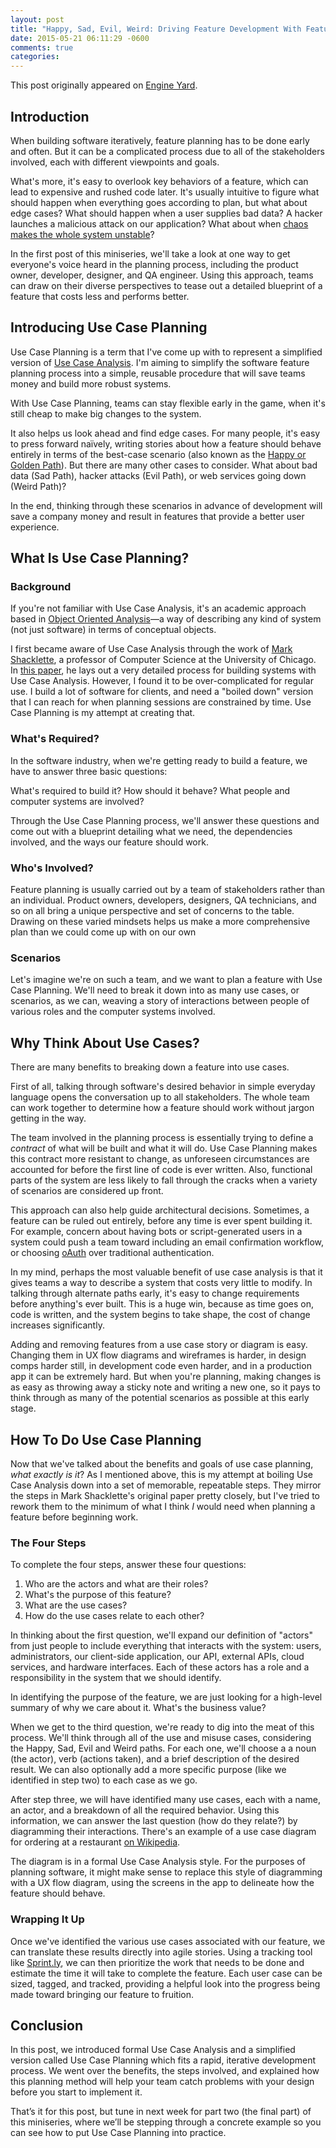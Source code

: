 ```yaml
---
layout: post
title: "Happy, Sad, Evil, Weird: Driving Feature Development With Feature Planning"
date: 2015-05-21 06:11:29 -0600
comments: true
categories:
---
```


This post originally appeared on [Engine Yard](https://blog.engineyard.com/2015/happy-sad-evil-weird-feature-planning).

## Introduction

When building software iteratively, feature planning has to  be done early and often. But it can be a complicated process due to all of the stakeholders involved, each with different viewpoints and goals.

What's more, it's easy to overlook key behaviors of a feature, which can lead to expensive and rushed code later. It's usually intuitive to figure what should happen when everything goes according to plan, but what about edge cases? What should happen when a user supplies bad data? A hacker launches a malicious attack on our application? What about when [chaos makes the whole system unstable](https://github.com/Netflix/SimianArmy)?

In the first post of this miniseries, we'll take a look at one way to get everyone's voice heard in the planning process, including the product owner, developer, designer, and QA engineer. Using this approach, teams can draw on their diverse perspectives to tease out a detailed blueprint of a feature that costs less and performs better.

## Introducing Use Case Planning

Use Case Planning is a term that I've come up with to represent a simplified version of [Use Case Analysis](http://en.wikipedia.org/wiki/Use-case_analysis). I'm aiming to simplify the software feature planning process into a simple, reusable procedure that will save teams money and build more robust systems.

With Use Case Planning, teams can stay flexible early in the game, when it's still cheap to make big changes to the system.

It also helps us look ahead and find edge cases. For many people, it's easy to press forward naïvely, writing stories about how a feature should behave entirely in terms of the best-case scenario (also known as the [Happy or Golden Path](http://en.wikipedia.org/wiki/Happy_path)). But there are many other cases to consider. What about bad data (Sad Path), hacker attacks (Evil Path), or web services going down (Weird Path)?

In the end, thinking through these scenarios in advance of development will save a company money and result in features that provide a better user experience.

## What Is Use Case Planning?

### Background

If you're not familiar with Use Case Analysis, it's an academic approach based in [Object Oriented Analysis](http://en.wikipedia.org/wiki/Object-oriented_analysis_and_design)—a way of describing any kind of system (not just software) in terms of conceptual objects.

I first became aware of Use Case Analysis through the work of [Mark Shacklette](http://people.cs.uchicago.edu/~mark/), a professor of Computer Science at the University of Chicago. In [this paper](http://people.cs.uchicago.edu/~mark/51023/Ucstyleg.html), he lays out a very detailed process for building systems with Use Case Analysis. However, I found it to be over-complicated for regular use. I build a lot of software for clients, and need a "boiled down" version that I can reach for when planning sessions are  constrained by time. Use Case Planning is my attempt at creating that.

### What's Required?

In the software industry, when we're getting ready to build a feature, we have to answer three basic questions:

What's required to build it?
How should it behave?
What people and computer systems are involved?

Through the Use Case Planning process, we'll answer these questions and come out with a  blueprint detailing what we need, the dependencies involved, and the ways our feature should work.

### Who's Involved?

Feature planning is usually carried out by a team of stakeholders rather than an individual. Product owners, developers, designers, QA technicians, and so on all bring a unique perspective and set of concerns to the table. Drawing on these varied mindsets helps us make a more comprehensive plan than we could come up with on our own

### Scenarios

Let's imagine we're on such a team, and we want to plan a feature with Use Case Planning. We'll need to break it down into as many use cases, or scenarios, as we can, weaving a story of interactions between people of various roles and the computer systems involved.

## Why Think About Use Cases?

There are many benefits to breaking down a feature into use cases.

First of all, talking through software's desired behavior in simple everyday language opens the conversation up to all stakeholders. The whole team can work together to determine how a feature should work without jargon getting in the way.

The team involved in the planning process is essentially trying to define a _contract_ of what will be built and what it will do. Use Case Planning makes this contract more resistant to change, as unforeseen circumstances are accounted for before the first line of code is ever written. Also, functional parts of the system are less likely to fall through the cracks when a variety of scenarios are considered up front.

This approach can also help guide architectural decisions. Sometimes, a feature can be ruled out entirely, before any time is ever spent building it. For example, concern about having bots or script-generated users in a system could push a team toward including an email confirmation workflow, or choosing [oAuth](http://oauth.net/) over traditional authentication.

In my mind, perhaps the most valuable benefit of use case analysis is that it gives teams a way to describe a system that costs very little to modify. In talking through alternate paths early, it's easy to change requirements before anything's ever built. This is a huge win, because as time goes on, code is written, and the system begins to take shape, the cost of change increases significantly.

Adding and removing features from a use case story or diagram is easy. Changing them in UX flow diagrams and wireframes is harder, in design comps harder still, in development code even harder, and in a production app it can be extremely hard. But when you're planning, making changes is as easy as throwing away a sticky note and writing a new one, so it pays to think through as many of the potential scenarios as possible at this early stage.

## How To Do Use Case Planning

Now that we've talked about the benefits and goals of use case planning, _what exactly is it_? As I mentioned above, this is my attempt at boiling Use Case Analysis down into a set of memorable, repeatable steps. They mirror the steps in Mark Shacklette's original paper pretty closely, but I've tried to rework them to the minimum of what I think _I_ would need when planning a feature before beginning work.

### The Four Steps

To complete the four steps, answer these four questions:

1. Who are the actors and what are their roles?
2. What's the purpose of this feature?
3. What are the use cases?
4. How do the use cases relate to each other?

In thinking about the first question, we'll expand our definition of "actors" from just people to include everything that interacts with the system: users, administrators, our client-side application, our API, external APIs, cloud services, and hardware interfaces. Each of these actors has a role and a responsibility in the system that we should identify.

In identifying the purpose of the feature, we are just looking for a high-level summary of why we care about it. What's the business value?

When we get to the third question, we're ready to dig into the meat of this process. We'll think through all of the use and misuse cases, considering the Happy, Sad, Evil and Weird paths. For each one, we'll choose a a noun (the actor), verb (actions taken), and a brief description of the desired result. We can also optionally add a more specific purpose (like we identified in step two) to each case as we go.

After step three, we will have identified many use cases, each with a name, an actor, and a breakdown of all the required behavior. Using this information, we can answer the last question (how do they relate?) by diagramming their interactions. There's an example of a use case diagram for ordering at a restaurant [on Wikipedia](http://en.wikipedia.org/wiki/Use_Case_Diagram#/media/File:Use_case_restaurant_model.svg).

The diagram is in a formal Use Case Analysis style. For the purposes of planning software, it might make sense to replace this style of diagramming with a UX flow diagram, using the screens in the app to delineate how the feature should behave.

### Wrapping It Up

Once we've identified the various use cases associated with our feature, we can translate these results directly into agile stories. Using a tracking tool like [Sprint.ly](https://sprint.ly), we can then prioritize the work that needs to be done and estimate the time it will take to complete the feature. Each user case can be sized, tagged, and tracked, providing a helpful look into the progress being made toward bringing our feature to fruition.

## Conclusion

In this post, we introduced formal Use Case Analysis and a simplified version called Use Case Planning which fits a rapid, iterative development process. We went over the benefits, the steps involved, and explained how this planning method will help your team catch problems with your design before you start to implement it.

That’s it for this post, but tune in next week for part two (the final part) of this miniseries, where we’ll be stepping through a concrete example so you can see how to put Use Case Planning into practice.

